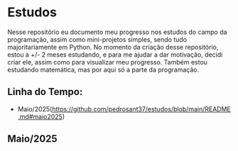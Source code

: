 # Estudos
Nesse repositório eu documento meu progresso nos estudos do campo da programação, assim como mini-projetos simples, sendo tudo majoritariamente em Python. No momento da criação desse repositório, estou a +/- 2 meses estudando, e para me ajudar a dar motivação, decidi criar ele, assim como para visualizar meu progresso. Também estou estudando matemática, mas por aqui só a parte da programação.


## Linha do Tempo:

- Maio/2025(https://github.com/pedrosant37/estudos/blob/main/README.md#maio2025)


## Maio/2025

